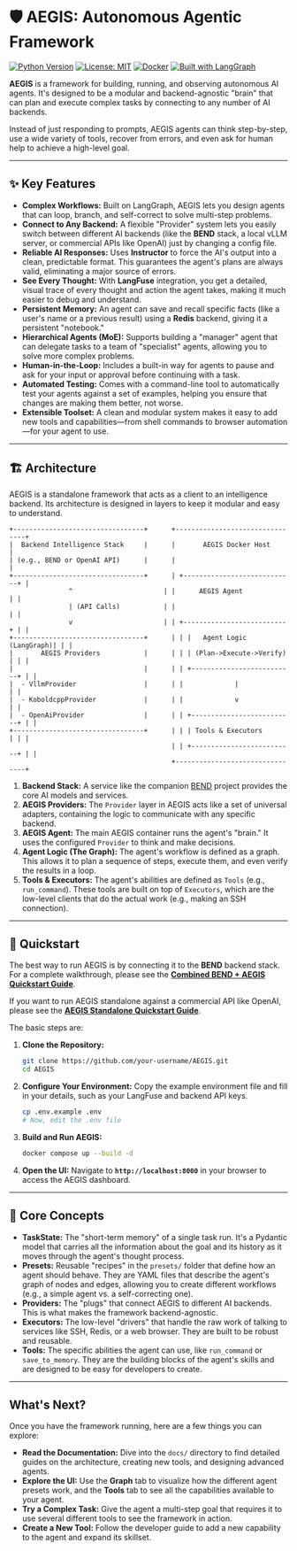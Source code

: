 # 🛡️ AEGIS: Autonomous Agentic Framework

[![Python Version](https://img.shields.io/badge/python-3.13+-blue.svg)](https://www.python.org/)
[![License: MIT](https://img.shields.io/badge/License-MIT-yellow.svg)](https://opensource.org/licenses/MIT)
[![Docker](https://img.shields.io/badge/containerized-Docker-blue)](https://www.docker.com/)
[![Built with LangGraph](https://img.shields.io/badge/built%20with-LangGraph-orange)](https://github.com/langchain-ai/langgraph)

**AEGIS** is a framework for building, running, and observing autonomous AI agents. It's designed to be a modular and backend-agnostic "brain" that can plan and execute complex tasks by connecting to any number of AI backends.

Instead of just responding to prompts, AEGIS agents can think step-by-step, use a wide variety of tools, recover from errors, and even ask for human help to achieve a high-level goal.

---

## ✨ Key Features

-   **Complex Workflows:** Built on LangGraph, AEGIS lets you design agents that can loop, branch, and self-correct to solve multi-step problems.
-   **Connect to Any Backend:** A flexible "Provider" system lets you easily switch between different AI backends (like the **BEND** stack, a local vLLM server, or commercial APIs like OpenAI) just by changing a config file.
-   **Reliable AI Responses:** Uses **Instructor** to force the AI's output into a clean, predictable format. This guarantees the agent's plans are always valid, eliminating a major source of errors.
-   **See Every Thought:** With **LangFuse** integration, you get a detailed, visual trace of every thought and action the agent takes, making it much easier to debug and understand.
-   **Persistent Memory:** An agent can save and recall specific facts (like a user's name or a previous result) using a **Redis** backend, giving it a persistent "notebook."
-   **Hierarchical Agents (MoE):** Supports building a "manager" agent that can delegate tasks to a team of "specialist" agents, allowing you to solve more complex problems.
-   **Human-in-the-Loop:** Includes a built-in way for agents to pause and ask for your input or approval before continuing with a task.
-   **Automated Testing:** Comes with a command-line tool to automatically test your agents against a set of examples, helping you ensure that changes are making them better, not worse.
-   **Extensible Toolset:** A clean and modular system makes it easy to add new tools and capabilities—from shell commands to browser automation—for your agent to use.

---

## 🏗️ Architecture

AEGIS is a standalone framework that acts as a client to an intelligence backend. Its architecture is designed in layers to keep it modular and easy to understand.

```
+---------------------------------+      +--------------------------------+
|  Backend Intelligence Stack     |      |       AEGIS Docker Host        |
| (e.g., BEND or OpenAI API)      |      |                                |
+---------------------------------+      | +----------------------------+ |
               ^                       | |      AEGIS Agent           | |
               | (API Calls)           | |                            | |
               v                       | | +--------------------------+ | |
+---------------------------------+      | | |   Agent Logic (LangGraph)| | |
|       AEGIS Providers           |      | | | (Plan->Execute->Verify)  | | |
|                                 |      | | +--------------------------+ | |
|  - VllmProvider                 |      | |             |              | |
|  - KoboldcppProvider            |      | |             v              | |
|  - OpenAiProvider               |      | | +--------------------------+ | |
+---------------------------------+      | | | Tools & Executors        | | |
                                         | | +--------------------------+ | |
                                         +--------------------------------+
```

1.  **Backend Stack:** A service like the companion [BEND](https://github.com/your-username/BEND) project provides the core AI models and services.
2.  **AEGIS Providers:** The `Provider` layer in AEGIS acts like a set of universal adapters, containing the logic to communicate with any specific backend.
3.  **AEGIS Agent:** The main AEGIS container runs the agent's "brain." It uses the configured `Provider` to think and make decisions.
4.  **Agent Logic (The Graph):** The agent's workflow is defined as a graph. This allows it to plan a sequence of steps, execute them, and even verify the results in a loop.
5.  **Tools & Executors:** The agent's abilities are defined as `Tools` (e.g., `run_command`). These tools are built on top of `Executors`, which are the low-level clients that do the actual work (e.g., making an SSH connection).

---

## 🚀 Quickstart

The best way to run AEGIS is by connecting it to the **BEND** backend stack. For a complete walkthrough, please see the **[Combined BEND + AEGIS Quickstart Guide](./docs/Combined_Quickstart.md)**.

If you want to run AEGIS standalone against a commercial API like OpenAI, please see the **[AEGIS Standalone Quickstart Guide](./docs/AEGIS_Quickstart.md)**.

The basic steps are:

1.  **Clone the Repository:**
    ```bash
    git clone https://github.com/your-username/AEGIS.git
    cd AEGIS
    ```

2.  **Configure Your Environment:**
    Copy the example environment file and fill in your details, such as your LangFuse and backend API keys.
    ```bash
    cp .env.example .env
    # Now, edit the .env file
    ```

3.  **Build and Run AEGIS:**
    ```bash
    docker compose up --build -d
    ```

4.  **Open the UI:**
    Navigate to **`http://localhost:8000`** in your browser to access the AEGIS dashboard.

---

## 🧠 Core Concepts

-   **TaskState:** The "short-term memory" of a single task run. It's a Pydantic model that carries all the information about the goal and its history as it moves through the agent's thought process.
-   **Presets:** Reusable "recipes" in the `presets/` folder that define how an agent should behave. They are YAML files that describe the agent's graph of nodes and edges, allowing you to create different workflows (e.g., a simple agent vs. a self-correcting one).
-   **Providers:** The "plugs" that connect AEGIS to different AI backends. This is what makes the framework backend-agnostic.
-   **Executors:** The low-level "drivers" that handle the raw work of talking to services like SSH, Redis, or a web browser. They are built to be robust and reusable.
-   **Tools:** The specific abilities the agent can use, like `run_command` or `save_to_memory`. They are the building blocks of the agent's skills and are designed to be easy for developers to create.

---

## What's Next?

Once you have the framework running, here are a few things you can explore:

-   **Read the Documentation:** Dive into the `docs/` directory to find detailed guides on the architecture, creating new tools, and designing advanced agents.
-   **Explore the UI:** Use the **Graph** tab to visualize how the different agent presets work, and the **Tools** tab to see all the capabilities available to your agent.
-   **Try a Complex Task:** Give the agent a multi-step goal that requires it to use several different tools to see the framework in action.
-   **Create a New Tool:** Follow the developer guide to add a new capability to the agent and expand its skillset.
